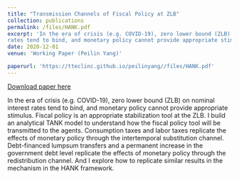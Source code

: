 ```yaml
---
title: "Transmission Channels of Fiscal Policy at ZLB"
collection: publications
permalink: /files/HANK.pdf
excerpt: 'In the era of crisis (e.g. COVID-19), zero lower bound (ZLB) on nominal interest
rates tend to bind, and monetary policy cannot provide appropriate stimulus. Fiscal policy is an appropriate stabilization tool at the ZLB. I build an analytical TANK model to understand how the fiscal policy tool will be transmitted to the agents. Consumption taxes and labor taxes replicate the effects of monetary policy through the intertemporal substitution channel. Debt-financed lumpsum transfers and a permanent increase in the government debt level replicate the effects of monetary policy through the redistribution channel. And I explore how to replicate similar results in the mechanism in the HANK framework.'
date: 2020-12-01
venue: 'Working Paper (Peilin Yang)'

paperurl: 'https://tteclinc.github.io/peilinyang//files/HANK.pdf'
---
```


[Download paper here](https://tteclinc.github.io/peilinyang//files/HANK.pdf)

In the era of crisis (e.g. COVID-19), zero lower bound (ZLB) on nominal interest
rates tend to bind, and monetary policy cannot provide appropriate stimulus. Fiscal policy is an appropriate stabilization tool at the ZLB. I build an analytical TANK model to understand how the fiscal policy tool will be transmitted to the agents. Consumption taxes and labor taxes replicate the effects of monetary policy through the intertemporal substitution channel. Debt-financed lumpsum transfers and a permanent increase in the government debt level replicate the effects of monetary policy through the redistribution channel. And I explore how to replicate similar results in the mechanism in the HANK framework.
